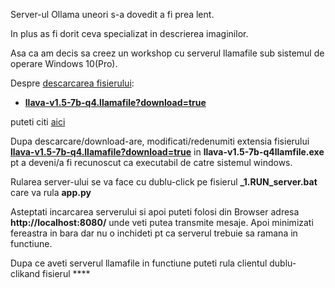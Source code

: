 Server-ul Ollama uneori s-a dovedit a fi prea lent. 

In plus as fi dorit ceva specializat in descrierea imaginilor. 

Asa ca am decis sa creez un workshop cu serverul llamafile sub sistemul de operare Windows 10(Pro).

Despre [descarcarea fisierului](https://github.com/Mozilla-Ocho/llamafile): 

  - [**llava-v1.5-7b-q4.llamafile?download=true**](https://huggingface.co/Mozilla/llava-v1.5-7b-llamafile/resolve/main/llava-v1.5-7b-q4.llamafile?download=true) 

puteti citi [aici](https://python.langchain.com/v0.2/docs/integrations/llms/llamafile/)

Dupa descarcare/download-are, modificati/redenumiti extensia fisierului [**llava-v1.5-7b-q4.llamafile?download=true**](https://huggingface.co/Mozilla/llava-v1.5-7b-llamafile/resolve/main/llava-v1.5-7b-q4.llamafile?download=true) in **llava-v1.5-7b-q4llamfile.exe** pt a deveni/a fi recunoscut ca executabil de catre sistemul windows.

Rularea server-ului se va face cu dublu-click pe fisierul **_1.RUN_server.bat** care va rula **app.py**

Asteptati incarcarea serverului si apoi puteti folosi din Browser adresa **http://localhost:8080/** unde veti putea transmite mesaje. Apoi minimizati fereastra in bara dar nu o inchideti pt ca serverul trebuie sa ramana in functiune.

Dupa ce aveti serverul llamafile in functiune puteti rula clientul dublu-clikand fisierul ****



